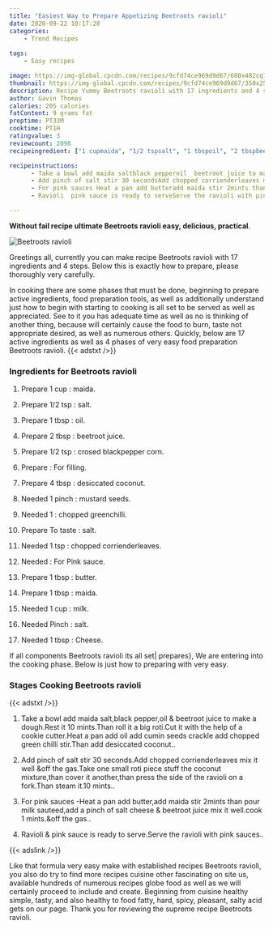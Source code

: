 ```yaml
---
title: "Easiest Way to Prepare Appetizing Beetroots ravioli"
date: 2020-09-22 10:17:28
categories:
    - Trend Recipes
    
tags:
    - Easy recipes

image: https://img-global.cpcdn.com/recipes/9cfd74ce969d9d67/680x482cq70/beetroots-ravioli-recipe-main-photo.jpg
thumbnail: https://img-global.cpcdn.com/recipes/9cfd74ce969d9d67/350x250cq70/beetroots-ravioli-recipe-main-photo.jpg
description: Recipe Yummy Beetroots ravioli with 17 ingredients and 4 stages of easy cooking.
author: Gavin Thomas
calories: 205 calories
fatContent: 9 grams fat
preptime: PT33M
cooktime: PT1H
ratingvalue: 3
reviewcount: 2098
recipeingredient: ["1 cupmaida", "1/2 tspsalt", "1 tbspoil", "2 tbspbeetroot juice", "1/2 tspcrosed blackpepper corn", "For filling", "4 tbspdesiccated coconut", "1 pinchmustard seeds", "1chopped greenchilli", "To tastesalt", "1 tspchopped corrienderleaves", "For Pink sauce", "1 tbspbutter", "1 tbspmaida", "1 cupmilk", "Pinchsalt", "1 tbspCheese"]

recipeinstructions: 
      - Take a bowl add maida saltblack pepperoil  beetroot juice to make a doughRest it 10 mintsThan roll it a big rotiCut it with the help of a cookie cutterHeat a pan add oil add cumin seeds crackle add chopped green chilli stirThan add desiccated coconut 
      - Add pinch of salt stir 30 secondsAdd chopped corrienderleaves mix it well off the gasTake one small roti piece stuff the coconut mixturethan cover it anotherthan press the side of the ravioli on a forkThan steam it10 mints 
      - For pink sauces Heat a pan add butteradd maida stir 2mints than pour milk sauteedadd a pinch of salt cheese  beetroot juice mix it wellcook 1 mintsoff the gas 
      - Ravioli  pink sauce is ready to serveServe the ravioli with pink sauces

---
```




**Without fail recipe ultimate Beetroots ravioli easy, delicious, practical**. 


![Beetroots ravioli](https://img-global.cpcdn.com/recipes/9cfd74ce969d9d67/680x482cq70/beetroots-ravioli-recipe-main-photo.jpg "Beetroots ravioli")




Greetings all, currently you can make recipe Beetroots ravioli with 17 ingredients and 4 steps. Below this is exactly how to prepare, please thoroughly very carefully.

In cooking there are some phases that must be done, beginning to prepare active ingredients, food preparation tools, as well as additionally understand just how to begin with starting to cooking is all set to be served as well as appreciated. See to it you has adequate time as well as no is thinking of another thing, because will certainly cause the food to burn, taste not appropriate desired, as well as numerous others. Quickly, below are 17 active ingredients as well as 4 phases of very easy food preparation Beetroots ravioli.
{{< adstxt />}}

### Ingredients for Beetroots ravioli


1. Prepare 1 cup : maida.

1. Prepare 1/2 tsp : salt.

1. Prepare 1 tbsp : oil.

1. Prepare 2 tbsp : beetroot juice.

1. Prepare 1/2 tsp : crosed blackpepper corn.

1. Prepare  : For filling.

1. Prepare 4 tbsp : desiccated coconut.

1. Needed 1 pinch : mustard seeds.

1. Needed 1 : chopped greenchilli.

1. Prepare To taste : salt.

1. Needed 1 tsp : chopped corrienderleaves.

1. Needed  : For Pink sauce.

1. Prepare 1 tbsp : butter.

1. Prepare 1 tbsp : maida.

1. Needed 1 cup : milk.

1. Needed Pinch : salt.

1. Needed 1 tbsp : Cheese.



If all components Beetroots ravioli its all set| prepares}, We are entering into the cooking phase. Below is just how to preparing with very easy.

### Stages Cooking Beetroots ravioli

{{< adstxt />}}


1. Take a bowl add maida salt,black pepper,oil &amp; beetroot juice to make a dough.Rest it 10 mints.Than roll it a big roti.Cut it with the help of a cookie cutter.Heat a pan add oil add cumin seeds crackle add chopped green chilli stir.Than add desiccated coconut..



1. Add pinch of salt stir 30 seconds.Add chopped corrienderleaves mix it well &amp;off the gas.Take one small roti piece stuff the coconut mixture,than cover it another,than press the side of the ravioli on a fork.Than steam it.10 mints..



1. For pink sauces -Heat a pan add butter,add maida stir 2mints than pour milk sauteed,add a pinch of salt cheese &amp; beetroot juice mix it well.cook 1 mints.&amp;off the gas..



1. Ravioli &amp; pink sauce is ready to serve.Serve the ravioli with pink sauces..





{{< adslink />}}

Like that formula very easy make with established recipes Beetroots ravioli, you also do try to find more recipes cuisine other fascinating on site us, available hundreds of numerous recipes globe food as well as we will certainly proceed to include and create. Beginning from cuisine healthy simple, tasty, and also healthy to food fatty, hard, spicy, pleasant, salty acid gets on our page. Thank you for reviewing the supreme recipe Beetroots ravioli.
